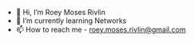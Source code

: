 - 👋 Hi, I’m Roey Moses Rivlin
- 🌱 I’m currently learning Networks
- 📫 How to reach me - roey.moses.rivlin@gmail.com
